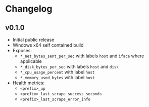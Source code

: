 # Changelog

## v0.1.0
- Initial public release
- Windows x64 self contained build
- Exposes:
  - `*_net_bytes_sent_per_sec` with labels `host` and `iface` where applicable
  - `*_disk_bytes_per_sec` with labels `host` and `disk`
  - `*_cpu_usage_percent` with label `host`
  - `*_memory_used_bytes` with label `host`
- Health metrics:
  - `<prefix>_up`
  - `<prefix>_last_scrape_success_seconds`
  - `<prefix>_last_scrape_error_info`
